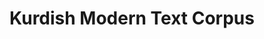 ---
title: "Kurdish Modern Text Corpus"
meta_title: "Kurdish Text Corpus - Modern Language Collection"
description: "Large-scale corpus of modern Kurdish texts containing 50 million words from diverse sources."
draft: false
---